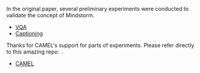 In the original paper, several preliminary experiments were conducted to validate the concept of Mindstorm. 

* [VQA](https://github.com/mczhuge/NLSOM/tree/main/experiment/vqa)
* [Captioning](https://github.com/mczhuge/NLSOM/tree/main/experiment/captioning)

Thanks for CAMEL's support for parts of experiments. Please refer directly to this amazing repo:
* [CAMEL](https://github.com/camel-ai/camel)
